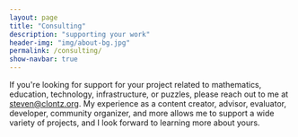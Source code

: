 ```yaml
---
layout: page
title: "Consulting"
description: "supporting your work"
header-img: "img/about-bg.jpg"
permalink: /consulting/
show-navbar: true
---
```


If you're looking for support for your project related to
mathematics, education, technology, infrastructure, or puzzles,
please reach out to me at <steven@clontz.org>. My experience as
a content creator, advisor, evaluator, developer, community organizer,
and more allows me to support a wide variety of projects, and I look 
forward to learning more about yours.
